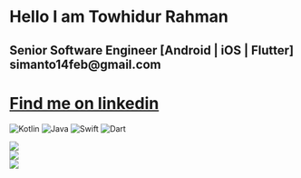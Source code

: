 <h1 align="left">Hello I am Towhidur Rahman</h1>
<h2 align="left">Senior Software Engineer [Android | iOS | Flutter]</br>simanto14feb@gmail.com</h2>

<h1><a href="https://www.linkedin.com/in/trsimanto">Find me on linkedin</a></h1>

![Kotlin](https://img.shields.io/badge/kotlin-%230095D5.svg?style=for-the-badge&logo=kotlin&logoColor=white) ![Java](https://img.shields.io/badge/java-%23ED8B00.svg?style=for-the-badge&logo=java&logoColor=white) ![Swift](https://img.shields.io/badge/swift-F54A2A?style=for-the-badge&logo=swift&logoColor=white) ![Dart](https://img.shields.io/badge/dart-%230175C2.svg?style=for-the-badge&logo=dart&logoColor=white)

![](https://github-readme-stats.vercel.app/api?username=trsimanto&hide_border=false&include_all_commits=false&count_private=true)<br/>
![](https://github-readme-streak-stats.herokuapp.com/?user=trsimanto&hide_border=false)<br/>
![](https://github-readme-stats.vercel.app/api/top-langs/?username=trsimanto&hide_border=false&include_all_commits=false&count_private=true&layout=compact)


